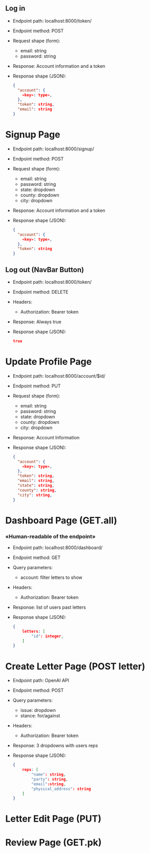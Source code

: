 ## Log in

* Endpoint path: localhost:8000/token/
* Endpoint method: POST

* Request shape (form):
  * email: string
  * password: string


* Response: Account information and a token
* Response shape (JSON):
    ```json
    {
      "account": {
        «key»: type»,
      },
      "token": string,
      "email": string
    }
    ```

# Signup Page

* Endpoint path: localhost:8000/signup/
* Endpoint method: POST

* Request shape (form):
  * email: string
  * password: string
  * state: dropdown
  * county: dropdown
  * city: dropdown


* Response: Account information and a token
* Response shape (JSON):
    ```json
    {
      "account": {
        «key»: type»,
      },
      "token": string
    }
    ```

## Log out (NavBar Button)

* Endpoint path: localhost:8000/token/
* Endpoint method: DELETE

* Headers:
  * Authorization: Bearer token

* Response: Always true
* Response shape (JSON):
    ```json
    true
    ```

# Update Profile Page

* Endpoint path: localhost:8000/account/$id/
* Endpoint method: PUT

* Request shape (form):
  * email: string
  * password: string
  * state: dropdown
  * county: dropdown
  * city: dropdown


* Response: Account Information
* Response shape (JSON):
    ```json
    {
      "account": {
        «key»: type»,
      },
      "token": string,
      "email": string,
      "state": string,
      "county": string,
      "city": string,
    }
    ```

# Dashboard Page (GET.all)

### «Human-readable of the endpoint»

* Endpoint path: localhost:8000/dashboard/
* Endpoint method: GET
* Query parameters:
  * account: filter letters to show

* Headers:
  * Authorization: Bearer token

* Response: list of users past letters
* Response shape (JSON):
    ```json
    {
        letters: [
            "id": integer,
        ]
    }
    ```

# Create Letter Page (POST letter)

* Endpoint path: OpenAI API
* Endpoint method: POST
* Query parameters:
  * issue: dropdown
  * stance: for/against

* Headers:
  * Authorization: Bearer token

* Response: 3 dropdowns with users reps
* Response shape (JSON):
    ```json
    {
        reps: [
            "name": string,
            "party": string,
            "email":string,
            "physical_address": string
        ]
    }
    ```

# Letter Edit Page (PUT)

# Review Page (GET.pk)